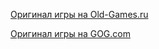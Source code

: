 [Оригинал игры на Old-Games.ru](https://www.old-games.ru/game/181.html)

[Оригинал игры на GOG.com](https://www.gog.com/game/panzer_general_2)

